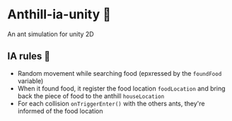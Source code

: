 # Anthill-ia-unity 🐜
An ant simulation for unity 2D

## IA rules 📖
- Random movement while searching food (epxressed by the `foundFood` variable)
- When it found food, it register the food location `foodLocation` and bring back the piece of food to the anthill `houseLocation` 
- For each collision `onTriggerEnter()` with the others ants, they're informed of the food location

